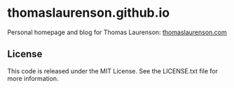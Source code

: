 # thomaslaurenson.github.io

Personal homepage and blog for Thomas Laurenson: [thomaslaurenson.com](https://www.thomaslaurenson.com)

## License

This code is released under the MIT License. See the LICENSE.txt file for more information.